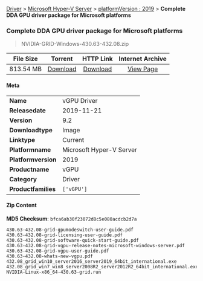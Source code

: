 
[Driver](/README.md)  >  [Microsoft Hyper-V Server](/index/Driver/Microsoft_Hyper-V_Server.md)  >  [platformVersion : 2019](/index/Driver/Microsoft_Hyper-V_Server/2019.md)  >  **Complete DDA GPU driver package for Microsoft platforms**


###    Complete DDA GPU driver package for Microsoft platforms

> NVIDIA-GRID-Windows-430.63-432.08.zip   


| **File Size** | **Torrent**  | **HTTP Link** | **Internet Archive** |
|:-------------:|:------------:|:-------------:|:--------------------:|
| 813.54 MB |  [Download](https://archive.org/download/nvgpu_NVIDIA-GRID-Windows-430.63-432.08.zip_094vtn30/nvgpu_NVIDIA-GRID-Windows-430.63-432.08.zip_094vtn30_archive.torrent)       | [Download](https://archive.org/compress/nvgpu_NVIDIA-GRID-Windows-430.63-432.08.zip_094vtn30) | [View Page](https://archive.org/details/nvgpu_NVIDIA-GRID-Windows-430.63-432.08.zip_094vtn30)       |

#### Meta

<table>
<tr><td><strong>Name</strong></td><td>vGPU Driver</td></tr>
<tr><td><strong>Releasedate</strong></td><td>2019-11-21</td></tr>
<tr><td><strong>Version</strong></td><td>9.2</td></tr>
<tr><td><strong>Downloadtype</strong></td><td>Image</td></tr>
<tr><td><strong>Linktype</strong></td><td>Current</td></tr>
<tr><td><strong>Platformname</strong></td><td>Microsoft Hyper-V Server</td></tr>
<tr><td><strong>Platformversion</strong></td><td>2019</td></tr>
<tr><td><strong>Productname</strong></td><td>vGPU</td></tr>
<tr><td><strong>Category</strong></td><td>Driver</td></tr>
<tr><td><strong>Productfamilies</strong></td><td><code>['vGPU']</code></td></tr>
</table>

#### Zip Content

**MD5 Checksum**: `bfca6ab30f23072d8c5e080acdcb2d7a`

```text
430.63-432.08-grid-gpumodeswitch-user-guide.pdf
430.63-432.08-grid-licensing-user-guide.pdf
430.63-432.08-grid-software-quick-start-guide.pdf
430.63-432.08-grid-vgpu-release-notes-microsoft-windows-server.pdf
430.63-432.08-grid-vgpu-user-guide.pdf
430.63-432.08-whats-new-vgpu.pdf
432.08_grid_win10_server2016_server2019_64bit_international.exe
432.08_grid_win7_win8_server2008R2_server2012R2_64bit_international.exe
NVIDIA-Linux-x86_64-430.63-grid.run
```